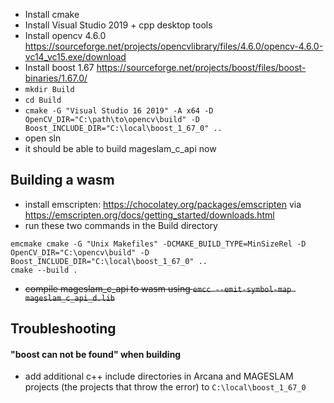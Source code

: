 
- Install cmake
- Install Visual Studio 2019 + cpp desktop tools
- Install opencv 4.6.0 https://sourceforge.net/projects/opencvlibrary/files/4.6.0/opencv-4.6.0-vc14_vc15.exe/download
- Install boost 1.67 https://sourceforge.net/projects/boost/files/boost-binaries/1.67.0/
- ``mkdir Build``
- ``cd Build``
- ``cmake -G "Visual Studio 16 2019" -A x64 -D OpenCV_DIR="C:\path\to\opencv\build" -D Boost_INCLUDE_DIR="C:\local\boost_1_67_0" ..``
- open sln
- it should be able to build mageslam_c_api now


## Building a wasm
- install emscripten: https://chocolatey.org/packages/emscripten via https://emscripten.org/docs/getting_started/downloads.html
- run these two commands in the Build directory
```
emcmake cmake -G "Unix Makefiles" -DCMAKE_BUILD_TYPE=MinSizeRel -D OpenCV_DIR="C:\opencv\build" -D Boost_INCLUDE_DIR="C:\local\boost_1_67_0" ..
cmake --build .
```

- ~~compile mageslam_c_api to wasm using ``emcc --emit-symbol-map mageslam_c_api_d.lib``~~


## Troubleshooting

#### "boost can not be found" when building
- add additional c++ include directories in Arcana and MAGESLAM projects (the projects that throw the error) to ``C:\local\boost_1_67_0``

